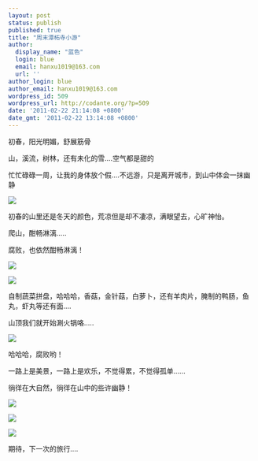 ```yaml
---
layout: post
status: publish
published: true
title: "周末潭柘寺小游"
author:
  display_name: "蓝色"
  login: blue
  email: hanxu1019@163.com
  url: ''
author_login: blue
author_email: hanxu1019@163.com
wordpress_id: 509
wordpress_url: http://codante.org/?p=509
date: '2011-02-22 21:14:08 +0800'
date_gmt: '2011-02-22 13:14:08 +0800'
---
```



初春，阳光明媚，舒展筋骨

山，溪流，树林，还有未化的雪....空气都是甜的

忙忙碌碌一周，让我的身体放个假....不远游，只是离开城市，到山中体会一抹幽静

[![][0]][0]

初春的山里还是冬天的颜色，荒凉但是却不凄凉，满眼望去，心旷神怡。

爬山，酣畅淋漓.....

腐败，也依然酣畅淋漓！

[![][1]][1][][2]

[![][2]][2]

自制蔬菜拼盘，哈哈哈，香菇，金针菇，白萝卜，还有羊肉片，腌制的鸭肠，鱼丸，虾丸等还有面....

山顶我们就开始涮火锅咯.....

[![][3]][3]

哈哈哈，腐败哟！

一路上是美景，一路上是欢乐，不觉得累，不觉得孤单......

徜徉在大自然，徜徉在山中的些许幽静！

[![][4]][4][][5]

[![][5]][5]

[![][6]][6]

期待，下一次的旅行....  


  

[0]: http://codante.org/wp-content/uploads/2011/02/QQ截图未命名7.png
[1]: http://codante.org/wp-content/uploads/2011/02/QQ截图未命名6.png
[2]: http://codante.org/wp-content/uploads/2011/02/QQ截图未命名2.png
[3]: http://codante.org/wp-content/uploads/2011/02/QQ截图未命名1.png
[4]: http://codante.org/wp-content/uploads/2011/02/QQ截图未命名3.png
[5]: http://codante.org/wp-content/uploads/2011/02/QQ截图未命名4.png
[6]: http://codante.org/wp-content/uploads/2011/02/QQ截图未命名5.png

[0]: http://codante.org/wp-content/uploads/2011/02/QQ截图未命名7.png "山，荒凉而不凄凉"
[1]: http://codante.org/wp-content/uploads/2011/02/QQ截图未命名6.png "自制蔬菜拼盘"
[2]: http://codante.org/wp-content/uploads/2011/02/QQ截图未命名2.png "肉"
[3]: http://codante.org/wp-content/uploads/2011/02/QQ截图未命名1.png "火锅"
[4]: http://codante.org/wp-content/uploads/2011/02/QQ截图未命名3.png "QQ截图未命名3"
[5]: http://codante.org/wp-content/uploads/2011/02/QQ截图未命名4.png "QQ截图未命名4"
[6]: http://codante.org/wp-content/uploads/2011/02/QQ截图未命名5.png "QQ截图未命名5"